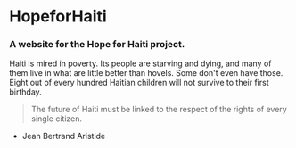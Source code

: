 # HopeforHaiti
### A website for the Hope for Haiti project.

Haiti is mired in poverty. Its people are starving and dying, and many of them live in what are little better than hovels. Some don't even have those. Eight out of every hundred Haitian children will not survive to their first birthday.

> The future of Haiti must be linked to the respect of the rights of every single citizen.
  - Jean Bertrand Aristide
